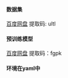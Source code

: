 #### 数据集
[百度网盘](https://pan.baidu.com/s/12QURz6fRRANIFTNLjMpIog)  提取码: ultl 

#### 预训练模型

[百度网盘](https://pan.baidu.com/s/1YZkR2ezE27ZshPHmsGtE5A)  提取码：fgpk


#### 环境在yaml中


